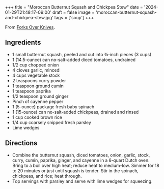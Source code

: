 +++
title = "Moroccan Butternut Squash and Chickpea Stew"
date = '2024-01-29T21:48:17-09:00'
draft = false
image = 'moroccan-butternut-squash-and-chickpea-stew.jpg'
tags = ['soup']
+++

From [Forks Over Knives](https://www.forksoverknives.com/recipes/vegan-soups-stews/moroccan-stew-butternut-squash-chickpea/).

## Ingredients
* 1 small butternut squash, peeled and cut into ¾-inch pieces (3 cups)
* 1 (14.5-ounce) can no-salt-added diced tomatoes, undrained
* 1/2 cup chopped onion
* 4 cloves garlic, minced
* 4 cups vegetable stock
* 2 teaspoons curry powder
* 1 teaspoon ground cumin
* 1 teaspoon paprika
* 1/2 teaspoon ground ginger
* Pinch of cayenne pepper
* 1 (5-ounce) package fresh baby spinach
* 1 (15-ounce) can no-salt-added chickpeas, drained and rinsed
* 1 cup cooked brown rice
* 1/4 cup coarsely snipped fresh parsley
* Lime wedges

## Directions
* Combine the butternut squash, diced tomatoes, onion, garlic, stock, curry, cumin, paprika, ginger, and cayenne in a 6-quart Dutch oven. Bring to a boil over high heat; reduce heat to medium-low. Simmer for 18 to 20 minutes or just until squash is tender. Stir in the spinach, chickpeas, and rice; heat through.
* Top servings with parsley and serve with lime wedges for squeezing.
